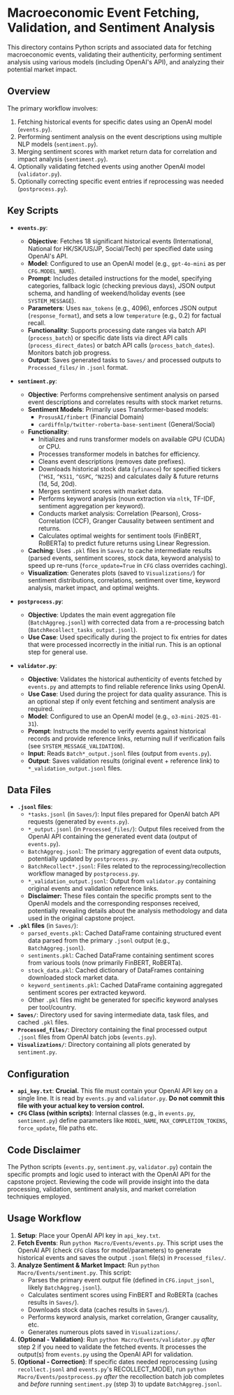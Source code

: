 # Macroeconomic Event Fetching, Validation, and Sentiment Analysis

This directory contains Python scripts and associated data for fetching macroeconomic events, validating their authenticity, performing sentiment analysis using various models (including OpenAI's API), and analyzing their potential market impact.

## Overview

The primary workflow involves:
1.  Fetching historical events for specific dates using an OpenAI model (`events.py`).
2.  Performing sentiment analysis on the event descriptions using multiple NLP models (`sentiment.py`).
3.  Merging sentiment scores with market return data for correlation and impact analysis (`sentiment.py`).
4.  Optionally validating fetched events using another OpenAI model (`validator.py`).
5.  Optionally correcting specific event entries if reprocessing was needed (`postprocess.py`).

## Key Scripts

- **`events.py`**:
    - **Objective**: Fetches 18 significant historical events (International, National for HK/SK/US/JP, Social/Tech) per specified date using OpenAI's API.
    - **Model**: Configured to use an OpenAI model (e.g., `gpt-4o-mini` as per `CFG.MODEL_NAME`).
    - **Prompt**: Includes detailed instructions for the model, specifying categories, fallback logic (checking previous days), JSON output schema, and handling of weekend/holiday events (see `SYSTEM_MESSAGE`).
    - **Parameters**: Uses `max_tokens` (e.g., 4096), enforces JSON output (`response_format`), and sets a low `temperature` (e.g., 0.2) for factual recall.
    - **Functionality**: Supports processing date ranges via batch API (`process_batch`) or specific date lists via direct API calls (`process_direct_dates`) or batch API calls (`process_batch_dates`). Monitors batch job progress.
    - **Output**: Saves generated tasks to `Saves/` and processed outputs to `Processed_files/` in `.jsonl` format.

- **`sentiment.py`**: 
    - **Objective**: Performs comprehensive sentiment analysis on parsed event descriptions and correlates results with stock market returns.
    - **Sentiment Models**: Primarily uses Transformer-based models:
        - `ProsusAI/finbert` (Financial Domain)
        - `cardiffnlp/twitter-roberta-base-sentiment` (General/Social)
    - **Functionality**:
        - Initializes and runs transformer models on available GPU (CUDA) or CPU.
        - Processes transformer models in batches for efficiency.
        - Cleans event descriptions (removes date prefixes).
        - Downloads historical stock data (`yfinance`) for specified tickers (`^HSI`, `^KS11`, `^GSPC`, `^N225`) and calculates daily & future returns (1d, 5d, 20d).
        - Merges sentiment scores with market data.
        - Performs keyword analysis (noun extraction via `nltk`, TF-IDF, sentiment aggregation per keyword).
        - Conducts market analysis: Correlation (Pearson), Cross-Correlation (CCF), Granger Causality between sentiment and returns.
        - Calculates optimal weights for sentiment tools (FinBERT, RoBERTa) to predict future returns using Linear Regression.
    - **Caching**: Uses `.pkl` files in `Saves/` to cache intermediate results (parsed events, sentiment scores, stock data, keyword analysis) to speed up re-runs (`force_update=True` in `CFG` class overrides caching).
    - **Visualization**: Generates plots (saved to `Visualizations/`) for sentiment distributions, correlations, sentiment over time, keyword analysis, market impact, and optimal weights.

- **`postprocess.py`**: 
    - **Objective**: Updates the main event aggregation file (`BatchAggreg.jsonl`) with corrected data from a re-processing batch (`BatchRecollect_tasks_output.jsonl`).
    - **Use Case**: Used specifically during the project to fix entries for dates that were processed incorrectly in the initial run. This is an optional step for general use.

- **`validator.py`**:
    - **Objective**: Validates the historical authenticity of events fetched by `events.py` and attempts to find reliable reference links using OpenAI.
    - **Use Case**: Used during the project for data quality assurance. This is an optional step if only event fetching and sentiment analysis are required.
    - **Model**: Configured to use an OpenAI model (e.g., `o3-mini-2025-01-31`).
    - **Prompt**: Instructs the model to verify events against historical records and provide reference links, returning null if verification fails (see `SYSTEM_MESSAGE_VALIDATION`).
    - **Input**: Reads `Batch*_output.jsonl` files (output from `events.py`).
    - **Output**: Saves validation results (original event + reference link) to `*_validation_output.jsonl` files.

## Data Files

- **`.jsonl` files**:
    - `*tasks.jsonl` (in `Saves/`): Input files prepared for OpenAI batch API requests (generated by `events.py`).
    - `*_output.jsonl` (in `Processed_files/`): Output files received from the OpenAI API containing the generated event data (output of `events.py`).
    - `BatchAggreg.jsonl`: The primary aggregation of event data outputs, potentially updated by `postprocess.py`.
    - `BatchRecollect*.jsonl`: Files related to the reprocessing/recollection workflow managed by `postprocess.py`.
    - `*_validation_output.jsonl`: Output from `validator.py` containing original events and validation reference links.
    - **Disclaimer:** These files contain the specific prompts sent to the OpenAI models and the corresponding responses received, potentially revealing details about the analysis methodology and data used in the original capstone project.
- **`.pkl` files** (in `Saves/`):
    - `parsed_events.pkl`: Cached DataFrame containing structured event data parsed from the primary `.jsonl` output (e.g., `BatchAggreg.jsonl`).
    - `sentiments.pkl`: Cached DataFrame containing sentiment scores from various tools (now primarily FinBERT, RoBERTa).
    - `stock_data.pkl`: Cached dictionary of DataFrames containing downloaded stock market data.
    - `keyword_sentiments.pkl`: Cached DataFrame containing aggregated sentiment scores per extracted keyword.
    - Other `.pkl` files might be generated for specific keyword analyses per tool/country.
- **`Saves/`**: Directory used for saving intermediate data, task files, and cached `.pkl` files.
- **`Processed_files/`**: Directory containing the final processed output `.jsonl` files from OpenAI batch jobs (`events.py`).
- **`Visualizations/`**: Directory containing all plots generated by `sentiment.py`.

## Configuration

- **`api_key.txt`**: **Crucial.** This file must contain your OpenAI API key on a single line. It is read by `events.py` and `validator.py`. **Do not commit this file with your actual key to version control.**
- **`CFG` Class (within scripts)**: Internal classes (e.g., in `events.py`, `sentiment.py`) define parameters like `MODEL_NAME`, `MAX_COMPLETION_TOKENS`, `force_update`, file paths etc.

## Code Disclaimer

The Python scripts (`events.py`, `sentiment.py`, `validator.py`) contain the specific prompts and logic used to interact with the OpenAI API for the capstone project. Reviewing the code will provide insight into the data processing, validation, sentiment analysis, and market correlation techniques employed.

## Usage Workflow

1.  **Setup**: Place your OpenAI API key in `api_key.txt`.
2.  **Fetch Events**: Run `python Macro/Events/events.py`. This script uses the OpenAI API (check `CFG` class for model/parameters) to generate historical events and saves the output `.jsonl` file(s) in `Processed_files/`.
3.  **Analyze Sentiment & Market Impact**: Run `python Macro/Events/sentiment.py`. This script:
    - Parses the primary event output file (defined in `CFG.input_jsonl`, likely `BatchAggreg.jsonl`).
    - Calculates sentiment scores using FinBERT and RoBERTa (caches results in `Saves/`).
    - Downloads stock data (caches results in `Saves/`).
    - Performs keyword analysis, market correlation, Granger causality, etc.
    - Generates numerous plots saved in `Visualizations/`.
4.  **(Optional - Validation)**: Run `python Macro/Events/validator.py` *after* step 2 if you need to validate the fetched events. It processes the output(s) from `events.py` using the OpenAI API for validation.
5.  **(Optional - Correction)**: If specific dates needed reprocessing (using `recollect.jsonl` and `events.py`'s RECOLLECT_MODE), run `python Macro/Events/postprocess.py` *after* the recollection batch job completes and *before* running `sentiment.py` (step 3) to update `BatchAggreg.jsonl`. 